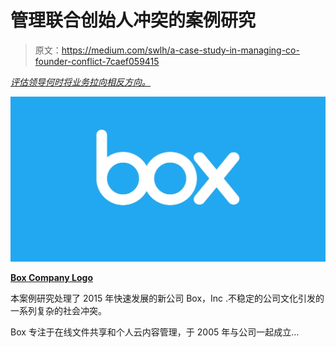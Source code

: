 # 管理联合创始人冲突的案例研究

> 原文：<https://medium.com/swlh/a-case-study-in-managing-co-founder-conflict-7caef059415>

[*评估领导何时将业务拉向相反方向。*](/swlh/surveying-leadership-qualitatively-snapchat-7c2b2b012f3f)

![](img/8b7918bdb4de193e1dd6c4d3048bec03.png)

[**Box Company Logo**](https://www.box.com/)

本案例研究处理了 2015 年快速发展的新公司 Box，Inc .不稳定的公司文化引发的一系列复杂的社会冲突。

Box 专注于在线文件共享和个人云内容管理，于 2005 年与公司一起成立…
